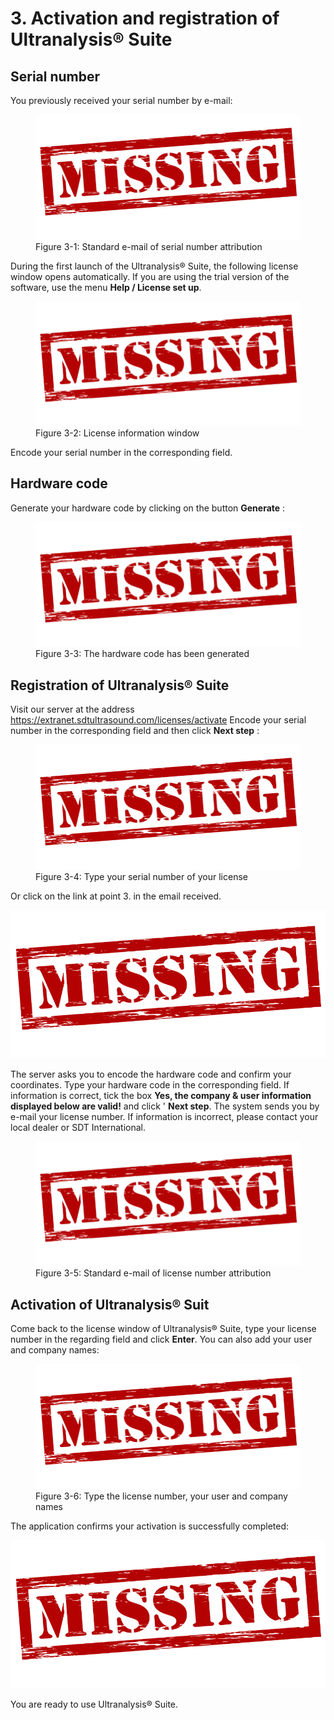# 3. Activation and registration of Ultranalysis® Suite

## Serial number

You previously received your serial number by e-mail:

<figure>
  <img src="images/missing.png" />
  <figcaption>Figure 3-1: Standard e-mail of serial number attribution</figcaption>
</figure>

During the first launch of the Ultranalysis® Suite, the following license window opens automatically.
If you are using the trial version of the software, use the menu **Help / License set up**.

<figure>
  <img src="images/missing.png" />
  <figcaption>Figure 3-2: License information window</figcaption>
</figure>

Encode your serial number in the corresponding field.

## Hardware code

Generate your hardware code by clicking on the button **Generate** :

<figure>
  <img src="images/missing.png" />
  <figcaption>Figure 3-3: The hardware code has been generated</figcaption>
</figure>

## Registration of Ultranalysis® Suite

Visit our server at the address https://extranet.sdtultrasound.com/licenses/activate
Encode your serial number in the corresponding field and then click **Next step** :

<figure>
  <img src="images/missing.png" />
  <figcaption>Figure 3-4: Type your serial number of your license</figcaption>
</figure>

Or click on the link at point 3. in the email received.

![image](images/missing.png)

The server asks you to encode the hardware code and confirm your coordinates.
Type your hardware code in the corresponding field.
If information is correct, tick the box **Yes, the company & user information displayed below are valid!** and click ' **Next step**. The system sends you by e-mail your license number.
If information is incorrect, please contact your local dealer or SDT International.

<figure>
  <img src="images/missing.png" />
  <figcaption>Figure 3-5: Standard e-mail of license number attribution</figcaption>
</figure>

## Activation of Ultranalysis® Suit

Come back to the license window of Ultranalysis® Suite, type your license number in the regarding field and click **Enter**. You can also add your user and company names:

<figure>
  <img src="images/missing.png" />
  <figcaption>Figure 3-6: Type the license number, your user and company names</figcaption>
</figure>

The application confirms your activation is successfully completed:

![image](images/missing.png)

You are ready to use Ultranalysis® Suite.